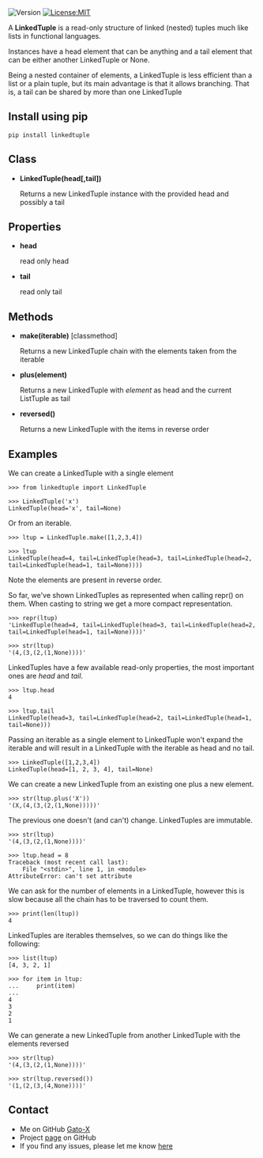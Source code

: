
<img alt="Version" src="https://img.shields.io/badge/version-1.0.0-blue.svg?cacheSeconds=604800" />
<a href="https://github.com/Gato-X/python-LinkedTuple/blob/main/LICENSE" target="_blank"><img alt="License:MIT" src="https://img.shields.io/badge/License-MIT-yellow.svg" /></a>

</p>

A **LinkedTuple** is a read-only structure of linked (nested) tuples much like lists in functional languages.

Instances have a head element that can be anything and a tail element that can be either another LinkedTuple or None. 

Being a nested container of elements, a LinkedTuple is less efficient than a list or a plain tuple, but its main advantage is that it allows branching. That is, a tail can be shared by more than one LinkedTuple




## Install using pip
```
pip install linkedtuple
```

## Class

- **LinkedTuple(head[,tail])**

	Returns a new LinkedTuple instance with the provided head and possibly a tail

	
## Properties

- **head**

	read only head 
	
- **tail**

	read only tail 
	
	
## Methods

- **make(iterable)** [classmethod]

	Returns a new LinkedTuple chain with the elements taken from the iterable

- **plus(element)**

	Returns a new LinkedTuple with _element_ as head and the current ListTuple as tail

- **reversed()**

	Returns a new LinkedTuple with the items in reverse order

## Examples


We can create a LinkedTuple with a single element

	>>> from linkedtuple import LinkedTuple

	>>> LinkedTuple('x')
	LinkedTuple(head='x', tail=None)


Or from an iterable.

```
>>> ltup = LinkedTuple.make([1,2,3,4])

>>> ltup
LinkedTuple(head=4, tail=LinkedTuple(head=3, tail=LinkedTuple(head=2, tail=LinkedTuple(head=1, tail=None))))
```

Note the elements are present in reverse order.
	
So far, we've shown LinkedTuples as represented when calling repr() on them. When casting to string we get a more compact representation.

```
>>> repr(ltup)
'LinkedTuple(head=4, tail=LinkedTuple(head=3, tail=LinkedTuple(head=2, tail=LinkedTuple(head=1, tail=None))))'

>>> str(ltup)
'(4,(3,(2,(1,None))))'
```

LinkedTuples have a few available read-only properties, the most important ones are _head_ and _tail_.

```
>>> ltup.head
4

>>> ltup.tail
LinkedTuple(head=3, tail=LinkedTuple(head=2, tail=LinkedTuple(head=1, tail=None)))
```

Passing an iterable as a single element to LinkedTuple won't expand the iterable and will result in a LinkedTuple with the iterable as head and no tail.
```
>>> LinkedTuple([1,2,3,4])
LinkedTuple(head=[1, 2, 3, 4], tail=None)
```

We can create a new LinkedTuple from an existing one plus a new element.

```
>>> str(ltup.plus('X'))
'(X,(4,(3,(2,(1,None)))))'
```

The previous one doesn't (and can't) change. LinkedTuples are immutable.
```	
>>> str(ltup)
'(4,(3,(2,(1,None))))'

>>> ltup.head = 8
Traceback (most recent call last):
	File "<stdin>", line 1, in <module>
AttributeError: can't set attribute
```

We can ask for the number of elements in a LinkedTuple, however this is slow because all the chain has to be traversed to count them.

```
>>> print(len(ltup))
4
```
		
LinkedTuples are iterables themselves, so we can do things like the following:
```
>>> list(ltup)
[4, 3, 2, 1]

>>> for item in ltup:
...     print(item)
... 
4
3
2
1
```
	
We can generate a new LinkedTuple from another LinkedTuple with the elements reversed

```
>>> str(ltup)
'(4,(3,(2,(1,None))))'

>>> str(ltup.reversed())
'(1,(2,(3,(4,None))))'
```


## Contact

* Me on GitHub [Gato-X](https://github.com/Gato-X)
* Project [page](https://github.com/Gato-X/python-LinkedTuple) on GitHub
* If you find any issues, please let me know [here](https://github.com/Gato-X/python-LinkedTuple/issues)

